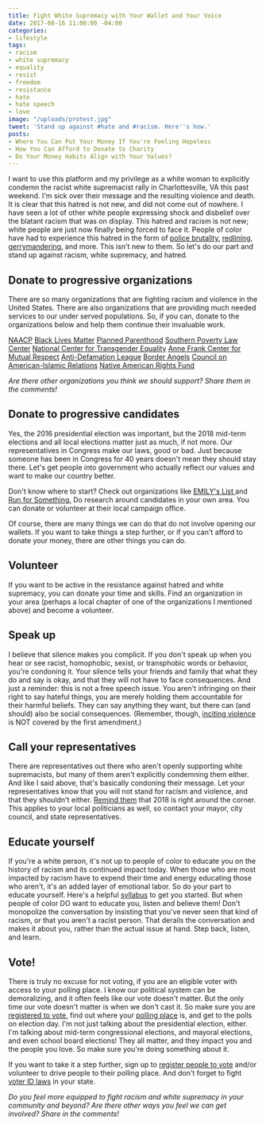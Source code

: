 ```yaml
---
title: Fight White Supremacy with Your Wallet and Your Voice
date: 2017-08-16 11:00:00 -04:00
categories:
- lifestyle
tags:
- racism
- white supremacy
- equality
- resist
- freedom
- resistance
- hate
- hate speech
- love
image: "/uploads/protest.jpg"
tweet: 'Stand up against #hate and #racism. Here''s how.'
posts:
- Where You Can Put Your Money If You're Feeling Hopeless
- How You Can Afford to Donate to Charity
- Do Your Money Habits Align with Your Values?
---
```


I want to use this platform and my privilege as a white woman to explicitly condemn the racist white supremacist rally in Charlottesville, VA this past weekend. I'm sick over their message and the resulting violence and death. It is clear that this hatred is not new, and did not come out of nowhere. I have seen a lot of other white people expressing shock and disbelief over the blatant racism that was on display. This hatred and racism is not new; white people are just now finally being forced to face it. People of color have had to experience this hatred in the form of [police brutality](https://www.vanityfair.com/news/2016/07/data-police-racial-bias), [redlining](https://www.theatlantic.com/business/archive/2014/05/the-racist-housing-policy-that-made-your-neighborhood/371439/), [gerrymandering](https://www.washingtonpost.com/news/wonk/wp/2015/03/01/this-is-the-best-explanation-of-gerrymandering-you-will-ever-see/?utm_term=.431b98462b5e), and more. This isn't new to them. So let's do our part and stand up against racism, white supremacy, and hatred.

## Donate to progressive organizations

There are so many organizations that are fighting racism and violence in the United States. There are also organizations that are providing much needed services to our under served populations. So, if you can, donate to the organizations below and help them continue their invaluable work.

[NAACP](http://www.naacp.org/)
[Black Lives Matter](http://blacklivesmatter.com/)
[Planned Parenthood](https://www.plannedparenthood.org/)
[Southern Poverty Law Center](https://www.splcenter.org/)
[National Center for Transgender Equality](https://www.transequality.org/)
[Anne Frank Center for Mutual Respect](http://annefrank.com/)
[Anti-Defamation League](https://www.adl.org/)
[Border Angels](http://www.borderangels.org/)
[Council on American-Islamic Relations](https://www.cair.com/)
[Native American Rights Fund](http://www.narf.org/)

*Are there other organizations you think we should support? Share them in the comments!*

## Donate to progressive candidates

Yes, the 2016 presidential election was important, but the 2018 mid-term elections and all local elections matter just as much, if not more. Our representatives in Congress make our laws, good or bad. Just because someone has been in Congress for 40 years doesn't mean they should stay there. Let's get people into government who actually reflect our values and want to make our country better.

Don't know where to start? Check out organizations like [EMILY's List ](http://www.emilyslist.org/)and [Run for Something.](https://www.runforsomething.net/) Do research around candidates in your own area. You can donate or volunteer at their local campaign office. 

Of course, there are many things we can do that do not involve opening our wallets. If you want to take things a step further, or if you can't afford to donate your money, there are other things you can do.

## Volunteer

If you want to be active in the resistance against hatred and white supremacy, you can donate your time and skills. Find an organization in your area (perhaps a local chapter of one of the organizations I mentioned above) and become a volunteer.

## Speak up

I believe that silence makes you complicit. If you don't speak up when you hear or see racist, homophobic, sexist, or transphobic words or behavior, you're condoning it. Your silence tells your friends and family that what they do and say is okay, and that they will not have to face consequences. And just a reminder: this is not a free speech issue. You aren't infringing on their right to say hateful things, you are merely holding them accountable for their harmful beliefs. They can say anything they want, but there can (and should) also be social consequences. (Remember, though, [inciting violence](https://www.theatlantic.com/politics/archive/2014/11/when-does-the-first-amendment-protect-threats-elonis-united-states-supreme-court-free-speech/383255/) is NOT covered by the first amendment.)

## Call your representatives

There are representatives out there who aren't openly supporting white supremacists, but many of them aren't explicitly condemning them either. And like I said above, that's basically condoning their message. Let your representatives know that you will not stand for racism and violence, and that they shouldn't either. [Remind them](https://callyourrep.co/) that 2018 is right around the corner. This applies to your local politicians as well, so contact your mayor, city council, and state representatives.

## Educate yourself

If you're a white person, it's not up to people of color to educate you on the history of racism and its continued impact today. When those who are most impacted by racism have to expend their time and energy educating those who aren't, it's an added layer of emotional labor. So do your part to educate yourself. Here's a helpful [syllabus](https://docs.google.com/document/d/1By9bUjJ78snEeZuLXNGBdlVMJgEQWMEjR-Gfx8ER7Iw/mobilebasic#heading=h.bi12zdslqy3z) to get you started. But when people of color DO want to educate you, listen and believe them! Don't monopolize the conversation by insisting that you've never seen that kind of racism, or that you aren't a racist person. That derails the conversation and makes it about you, rather than the actual issue at hand. Step back, listen, and learn.

## Vote!

There is truly no excuse for not voting, if you are an eligible voter with access to your polling place. I know our political system can be demoralizing, and it often feels like our vote doesn't matter. But the only time our vote doesn't matter is when we don't cast it. So make sure you are [registered to vote](https://www.usa.gov/register-to-vote), find out where your [polling place](https://www.headcount.org/find-your-polling-place/) is, and get to the polls on election day. I'm not just talking about the presidential election, either. I'm talking about mid-term congressional elections, and mayoral elections, and even school board elections! They all matter, and they impact you and the people you love. So make sure you're doing something about it.

If you want to take it a step further, sign up to [register people to vote](https://www.rockthevote.com/get-involved/register-voters/) and/or volunteer to drive people to their polling place. And don't forget to fight [voter ID laws](https://www.aclu.org/other/oppose-voter-id-legislation-fact-sheet) in your state.

*Do you feel more equipped to fight racism and white supremacy in your community and beyond? Are there other ways you feel we can get involved? Share in the comments!*